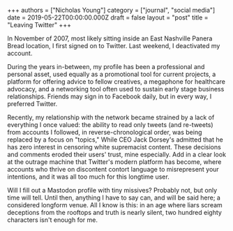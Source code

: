 +++
authors = ["Nicholas Young"]
category = ["journal", "social media"]
date = 2019-05-22T00:00:00.000Z
draft = false
layout = "post"
title = "Leaving Twitter"
+++

In November of 2007, most likely sitting inside an East
Nashville Panera Bread location, I first signed on to
Twitter. Last weekend, I deactivated my account.

During the years in-between, my profile has been
a professional and personal asset, used equally as
a promotional tool for current projects, a platform for
offering advice to fellow creatives, a megaphone for
healthcare advocacy, and a networking tool often used to
sustain early stage business relationships. Friends may sign in
to Facebook daily, but in every way, I preferred
Twitter.

Recently, my relationship with the network became strained by a lack of
everything I once valued: the ability to read only tweets (and re-tweets) from
accounts I followed, in reverse-chronological order, was being replaced by
a focus on "topics," While CEO Jack Dorsey's admitted that he has zero interest
in censoring white supremacist content. These decisions and comments eroded
their users' trust, mine especially. Add in a clear look at the outrage machine
that Twitter's modern platform has become, where accounts who thrive on
discontent contort language to misrepresent your intentions, and it was all too
much for this longtime user.

Will I fill out a Mastodon profile with tiny missives? Probably not, but only
time will tell. Until then, anything I have to say can, and will be said here;
a considered longform venue. All I know is this: in an age where liars scream
deceptions from the rooftops and truth is nearly silent, two hundred eighty
characters isn't enough for me.
